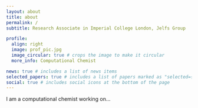 ```yaml
---
layout: about
title: about
permalink: /
subtitle: Research Associate in Imperial College London, Jelfs Group

profile:
  align: right
  image: prof_pic.jpg
  image_circular: true # crops the image to make it circular
  more_info: Computational Chemist

news: true # includes a list of news items
selected_papers: true # includes a list of papers marked as "selected={true}"
social: true # includes social icons at the bottom of the page
---
```


I am a computational chemist working on...

